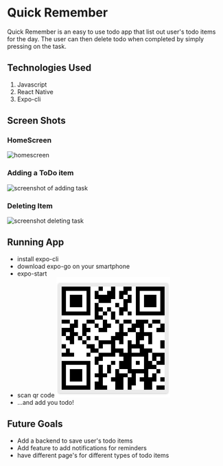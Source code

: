 # Quick Remember 

Quick Remember is an easy to use todo app that list out user's todo items for the day. The user can then delete todo when completed by simply pressing on the task.


## Technologies Used
1. Javascript
2. React Native 
3. Expo-cli

## Screen Shots 
### HomeScreen
![homescreen](./assets/taskHome.png)
### Adding a ToDo item
![screenshot of adding task](./assets/added.png)
### Deleting Item
![screenshot deleting task](./assets/remove.png)

## Running App
* install expo-cli
* download expo-go on your smartphone
* expo-start
* scan qr code 
![qr code scan example](./assets/qr.png)
* ...and add you todo!

## Future Goals
* Add a backend to save user's todo items
* Add feature to add notifications for reminders 
* have different page's for different types of todo items 
